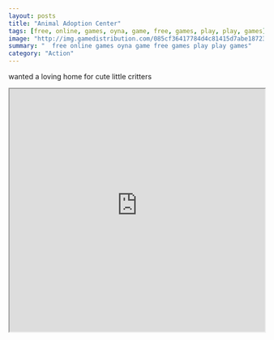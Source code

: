 ```yaml
---
layout: posts
title: "Animal Adoption Center"
tags: [free, online, games, oyna, game, free, games, play, play, games]
image: "http://img.gamedistribution.com/085cf36417784d4c81415d7abe187231.jpg"
summary: "  free online games oyna game free games play play games"
category: "Action"
---
```


wanted a loving home for cute little critters

<iframe width="100%" height="480px;" src="http://flash.gamedistribution.com?game=085cf36417784d4c81415d7abe187231"></iframe>